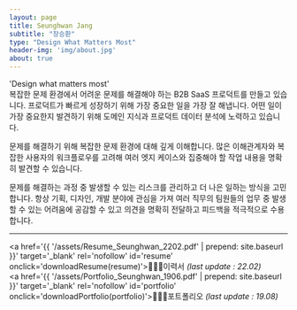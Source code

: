 ```yaml
---
layout: page
title: Seunghwan Jang
subtitle: "장승환"
type: "Design What Matters Most"
header-img: 'img/about.jpg'
about: true
---
```


'Design what matters most'  
복잡한 문제 환경에서 어려운 문제를 해결해야 하는 B2B SaaS 프로덕트를 만들고 있습니다. 프로덕트가 빠르게 성장하기 위해 가장 중요한 일을 가장 잘 해냅니다. 어떤 일이 가장 중요한지 발견하기 위해 도메인 지식과 프로덕트 데이터 분석에 노력하고 있습니다.

문제를 해결하기 위해 복잡한 문제 환경에 대해 깊게 이해합니다. 많은 이해관계자와 복잡한 사용자의 워크플로우를 고려해 여러 엣지 케이스와 집중해야 할 작업 내용을 명확히 발견할 수 있습니다.

문제를 해결하는 과정 중 발생할 수 있는 리스크를 관리하고 더 나은 일하는 방식을 고민합니다. 항상 기획, 디자인, 개발 분야에 관심을 가져 여러 직무의 팀원들의 업무 중 발생할 수 있는 어려움에 공감할 수 있고 의견을 명확히 전달하고 피드백을 적극적으로 수용합니다.

---

<a href='{{ '/assets/Resume_Seunghwan_2202.pdf' | prepend: site.baseurl }}' target='_blank' rel='nofollow' id='resume' onclick='downloadResume(resume)'>🧑🏻‍💻이력서</a> _(last update : 22.02)_  
<a href='{{ '/assets/Portfolio_Seunghwan_1906.pdf' | prepend: site.baseurl }}' target='_blank' rel='nofollow' id='portfolio' onclick='downloadPortfolio(portfolio)'>🏄🏻‍♂️포트폴리오</a>  _(last update : 19.08)_